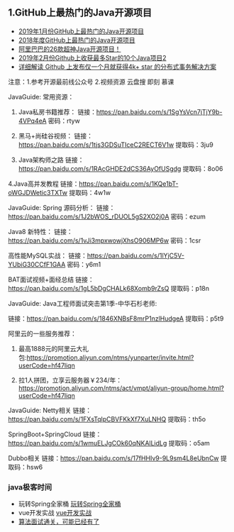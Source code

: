 ## 1.GitHub上最热门的Java开源项目
- [2019年1月份GitHub上最热门的Java开源项目](https://mp.weixin.qq.com/s/H6OHjnsSepFw6soN-MZIUw)
- [2018年度GitHub上最热门的Java开源项目](https://mp.weixin.qq.com/s/dWX6SNPM2nwuaRqHH87xFA)
- [阿里巴巴的26款超神Java开源项目！](https://mp.weixin.qq.com/s/J_78H5Bs-NCDJpNcdDJ8AQ)
- [2019年2月份Github上收获最多Star的10个Java项目](https://mp.weixin.qq.com/s/but0VPE508ew1nA4_35ceQ)[2](https://mp.weixin.qq.com/s/T3QonIlhcMjDR-7aXZyomw)
- [详细解读 Github 上发布仅一个月就获得4k+ star 的分布式事务解决方案](https://mp.weixin.qq.com/s/MoXmB8G5mW4a6OIT7MQgdw)

注意：1.参考开源最前线公众号
2.视频资源 云盘搜 即刻 慕课

JavaGuide:
常用资源：
1. Java私房书籍推荐：
链接：https://pan.baidu.com/s/1SgYsVcn7jTjY9b-4VPq4eA 密码：rtyw

2. 黑马+尚硅谷视频：
链接：https://pan.baidu.com/s/1tjs3GDSuTIceC2RECT6V1w 提取码：3ju9 

3. Java架构师之路
链接：https://pan.baidu.com/s/1RAcGHDE2dCS36AyOfUSgdg 提取码：8o06 

4.Java高并发教程
链接：https://pan.baidu.com/s/1KQe1bT-oWGJDWetic3TXTw 提取码：4w1w



JavaGuide:
Spring 源码分析：
链接：https://pan.baidu.com/s/1J2bWOS_rDUOL5gS2XO2j0A 密码：ezum

Java8 新特性：
链接：https://pan.baidu.com/s/1vJi3mpxwowjXhsO906MP6w 密码：1csr

高性能MySQL实战：
链接：https://pan.baidu.com/s/1lYjC5V-YUbiG30CCfF1GAA 密码：y6m1

BAT面试视频+面经总结
链接：https://pan.baidu.com/s/1gL5bDgCHALk68Xomb9rZsQ 提取码：p18n 




JavaGuide:
Java工程师面试突击第1季-中华石杉老师:

链接：https://pan.baidu.com/s/1846XNBsF8mrP1nzlHudgeA 提取码：p5t9 

阿里云的一些服务推荐：
1. 最高1888元的阿里云大礼包:https://promotion.aliyun.com/ntms/yunparter/invite.html?userCode=hf47liqn

2. 拉1人拼团，立享云服务器￥234/年：https://promotion.aliyun.com/ntms/act/vmpt/aliyun-group/home.html?userCode=hf47liqn




JavaGuide:
Netty相关
链接：https://pan.baidu.com/s/1FXsTqlpCBVFKkXf7XuLNHQ 提取码：th5o 

SpringBoot+SpringCloud
链接：https://pan.baidu.com/s/1wmuELJgCOk60qNKAlLidLg 提取码：o5am 

Dubbo相关
链接：https://pan.baidu.com/s/17fHHIv9-9L9sm4L8eUbnCw 提取码：hsw6


### java极客时间
- 玩转Spring全家桶 [玩转Spring全家桶](https://www.yunpanjingling.com/search/%E7%8E%A9%E8%BD%ACspring%E5%85%A8%E5%AE%B6%E6%A1%B6)
- vue开发实战 [vue开发实战](https://www.yunpanjingling.com/search/vue%E5%BC%80%E5%8F%91%E5%AE%9E%E6%88%98)
- [算法面试通关，可能已经有了](https://www.yunpanjingling.com/search/%E7%AE%97%E6%B3%95%E9%9D%A2%E8%AF%95%E9%80%9A%E5%85%B3)